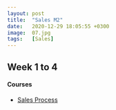 ```yaml
---
layout: post
title:  "Sales M2"
date:   2020-12-29 18:05:55 +0300
image:  07.jpg
tags:   [Sales]
---
```

## Week 1 to 4
#### Courses
* [Sales Process](https://www.coursera.org/specializations/the-art-of-sales-mastering-the-selling-process)

[jekyll-docs]: https://jekyllrb.com/docs/home
[jekyll-gh]:   https://github.com/jekyll/jekyll
[jekyll-talk]: https://talk.jekyllrb.com/

